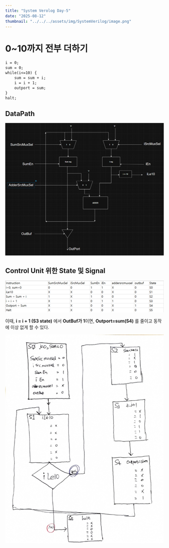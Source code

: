 ```yaml
---
title: "System Verolog Day-5"
date: "2025-08-12"
thumbnail: "../../../assets/img/SystemVerilog/image.png"
---
```


# 0~10까지 전부 더하기
```
i = 0;
sum = 0;
while(i<=10) {
    sum = sum + i;
    i = i + 1;
    outport = sum;
}
halt;
```
## DataPath
![alt text](<../../../assets/img/CPU/day_5/스크린샷 2025-08-12 101431.png>)

## Control Unit 위한 State 및 Signal
![alt text](<../../../assets/img/CPU/day_5/스크린샷 2025-08-12 103030.png>)

이때, **i = i + 1 (S3 state)** 에서 **OutBuf가 1**이면, **Outport=sum(S4)** 를 줄이고 동작에 이상 없게 할 수 있다.

![alt text](../../../assets/img/CPU/day_5/KakaoTalk_20250812_104235890.jpg)
